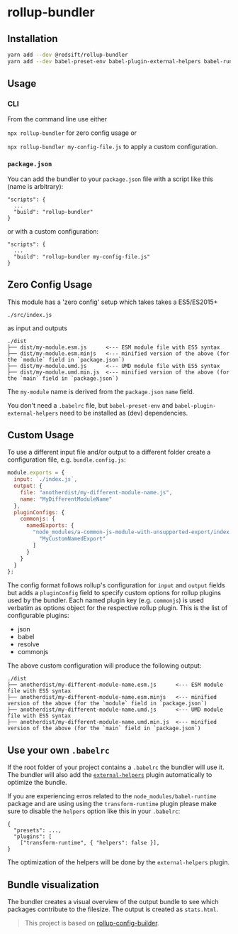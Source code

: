 # rollup-bundler

## Installation

```bash
yarn add --dev @redsift/rollup-bundler
yarn add --dev babel-preset-env babel-plugin-external-helpers babel-runtime
```

## Usage

### CLI

From the command line use either

`npx rollup-bundler` for zero config usage or

`npx rollup-bundler my-config-file.js` to apply a custom configuration.

### `package.json`

You can add the bundler to your `package.json` file with a script like this (name is arbitrary):

```
"scripts": {
  ...
  "build": "rollup-bundler"
}
```

or with a custom configuration:

```
"scripts": {
  ...
  "build": "rollup-bundler my-config-file.js"
}
```

## Zero Config Usage

This module has a 'zero config' setup which takes takes a ES5/ES2015+

`./src/index.js`

as input and outputs

```
./dist
├── dist/my-module.esm.js      <--- ESM module file with ES5 syntax
├── dist/my-module.esm.minjs   <--- minified version of the above (for the `module` field in `package.json`)
├── dist/my-module.umd.js      <--- UMD module file with ES5 syntax
├── dist/my-module.umd.min.js  <--- minified version of the above (for the `main` field in `package.json`)
```

The `my-module` name is derived from the `package.json` `name` field.

You don't need a `.babelrc` file, but `babel-preset-env` and `babel-plugin-external-helpers` need to be installed as (dev) dependencies.

## Custom Usage

To use a different input file and/or output to a different folder create a configuration file, e.g. `bundle.config.js`:

```js
module.exports = {
  input: `./index.js`,
  output: {
    file: "anotherdist/my-different-module-name.js",
    name: "MyDifferentModuleName"
  },
  pluginConfigs: {
    commonjs: {
      namedExports: {
        "node_modules/a-common-js-module-with-unsupported-export/index.min.js": [
          "MyCustomNamedExport"
        ]
      }
    }
  }
};
```
The config format follows rollup's configuration for `input` and `output` fields but adds a `pluginConfig` field to specify custom options for rollup plugins used by the bundler. Each named plugin key (e.g. `commonjs`) is used verbatim as options object for the respective rollup plugin. This is the list of configurable plugins:

* json
* babel
* resolve
* commonjs

The above custom configuration will produce the following output:

```
./dist
├── anotherdist/my-different-module-name.esm.js      <--- ESM module file with ES5 syntax
├── anotherdist/my-different-module-name.esm.minjs   <--- minified version of the above (for the `module` field in `package.json`)
├── anotherdist/my-different-module-name.umd.js      <--- UMD module file with ES5 syntax
├── anotherdist/my-different-module-name.umd.min.js  <--- minified version of the above (for the `main` field in `package.json`)
```

## Use your own `.babelrc`

If the root folder of your project contains a `.babelrc` the bundler will use it. The bundler will also add the [`external-helpers`](https://github.com/rollup/rollup-plugin-babel#configuring-babel) plugin automatically to optimize the bundle.

If you are experiencing erros related to the `node_modules/babel-runtime` package and are using using the `transform-runtime` plugin please make sure to disable the `helpers` option like this in your `.babelrc`:

```
{
  "presets": ...,
  "plugins": [
    ["transform-runtime", { "helpers": false }],
}
```

The optimization of the helpers will be done by the `external-helpers` plugin.

## Bundle visualization

The bundler creates a visual overview of the output bundle to see which packages contribute to the filesize. The output is created as `stats.html`.

> This project is based on [rollup-config-builder](https://github.com/Donov4n/rollup-config-builder).
